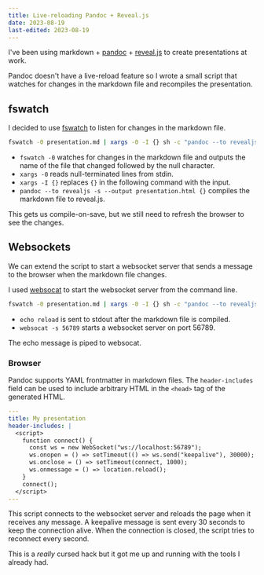 ```yaml
---
title: Live-reloading Pandoc + Reveal.js
date: 2023-08-19
last-edited: 2023-08-19
---
```


I've been using markdown + [pandoc][pandoc] + [reveal.js][revealjs] to create presentations at work.

Pandoc doesn't have a live-reload feature so I wrote a small script that watches
for changes in the markdown file and recompiles the presentation.

## fswatch

I decided to use [fswatch][fswatch] to listen for changes in the markdown file.

```bash
fswatch -0 presentation.md | xargs -0 -I {} sh -c "pandoc --to revealjs -s --output presentation.html {}"
```

- `fswatch -0` watches for changes in the markdown file and outputs
the name of the file that changed followed by the null character.
- `xargs -0` reads null-terminated lines from stdin.
- `xargs -I {}` replaces `{}` in the following command with the input.
- `pandoc --to revealjs -s --output presentation.html {}` compiles the markdown file
to reveal.js.

This gets us compile-on-save, but we still need to refresh the browser to see
the changes.

## Websockets

We can extend the script to start a websocket server that sends a message to the
browser when the markdown file changes.

I used [websocat][websocat] to start the websocket server from the command line.

```bash
fswatch -0 presentation.md | xargs -0 -I {} sh -c "pandoc --to revealjs -s --output presentation.html {} && echo reload" | websocat -s 56789
```

- `echo reload` is sent to stdout after the markdown file is compiled.
- `websocat -s 56789` starts a websocket server on port 56789.

The echo message is piped to websocat.

### Browser

Pandoc supports YAML frontmatter in markdown files. The `header-includes` field
can be used to include arbitrary HTML in the `<head>` tag of the generated HTML.

```yaml
---
title: My presentation
header-includes: |
  <script>
    function connect() {
      const ws = new WebSocket("ws://localhost:56789");
      ws.onopen = () => setTimeout(() => ws.send("keepalive"), 30000);
      ws.onclose = () => setTimeout(connect, 1000);
      ws.onmessage = () => location.reload();
    }
    connect();
  </script>
---
```

This script connects to the websocket server and reloads the page when it receives
any message. A keepalive message is sent every 30 seconds to keep the connection
alive. When the connection is closed, the script tries to reconnect every second.

This is a *really* cursed hack but it got me up and running with the tools
I already had.


[fswatch]: https://emcrisostomo.github.io/fswatch/
[pandoc]: https://pandoc.org/
[revealjs]: https://revealjs.com/
[websocat]: https://github.com/vi/websocat